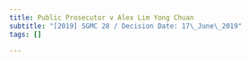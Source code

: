 ```yaml
---
title: Public Prosecutor v Alex Lim Yong Chuan
subtitle: "[2019] SGMC 28 / Decision Date: 17\_June\_2019"
tags: []

---
```

